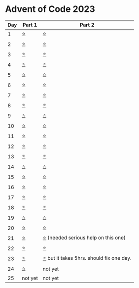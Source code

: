 # Advent of Code 2023


| Day | Part 1           | Part 2           |
|-----|------------------|------------------|
| 1   | [:star:](1/1.py) | [:star:](1/1.py) |
| 2   | [:star:](2/2.py) | [:star:](2/2.py) |
| 3   | [:star:](3/3.py) | [:star:](3/3.py) |
| 4   | [:star:](4/4.py) | [:star:](4/4.py) |
| 5   | [:star:](https://github.com/gingdotgithub/adventofcode/commit/6117a236e06d6862fab976fc676863e75c187aa2) | [:star:](5/5.py) |
| 6   | [:star:](6/6.py) | [:star:](6/6.py) |
| 7   | [:star:](7/7.py) | [:star:](7/7.py) |
| 8   | [:star:](8/8.py) | [:star:](8/8.py) |
| 9   | [:star:](9/9.py) | [:star:](9/9.py) |
| 10   | [:star:](10/10.py) | [:star:](10/10.py) |
| 11   | [:star:](11/11.py) | [:star:](11/11.py) |
| 12   | [:star:](12/12.py) | [:star:](12/12.py) |
| 13   | [:star:](13/13.py) | [:star:](13/13.py) |
| 14   | [:star:](14/14.py) | [:star:](14/14.py) |
| 15   | [:star:](15/15.py) | [:star:](15/15.py) |
| 16   | [:star:](16/16.py) | [:star:](16/16.py) |
| 17   | [:star:](17/17.py) | [:star:](17/17.py) |
| 18   | [:star:](18/18.py) | [:star:](18/18.py) |
| 19   | [:star:](19/19.py) | [:star:](19/19.py) |
| 20   | [:star:](20/20.py) | [:star:](20/20.py) |
| 21   | [:star:](21/21.py) | [:star:](21/21.py) (needed serious help on this one)|
| 22   | [:star:](22/22.py) | [:star:](22/22.py) |
| 23   | [:star:](23/23.py) | [:star:](23/23.py) but it takes 5hrs. should fix one day.|
| 24   | [:star:](24/24.py) | not yet |
| 25   | not yet | not yet |